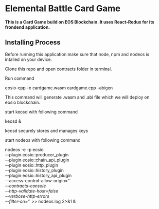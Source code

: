 # Elemental Battle Card Game

**This is a Card Game build on EOS Blockchain. It uses React-Redux for its frondend application.**

## Installing Process

Before running this application make sure that node, npm and nodeos is intalled on your device.

Clone this repo and open contracts folder in terminal.

Run command

eosio-cpp -o cardgame.wasm cardgame.cpp -abigen

This command will generate .wasm and .abi file which we will deploy on eosio blockchain.

start keosd with following command

keosd &

keosd securely stores and manages keys

start nodeos with following command

nodeos -e -p eosio \
  --plugin eosio::producer_plugin \
  --plugin eosio::chain_api_plugin \
  --plugin eosio::http_plugin \
  --plugin eosio::history_plugin \
  --plugin eosio::history_api_plugin \
  --access-control-allow-origin='*' \
  --contracts-console \
  --http-validate-host=false \
  --verbose-http-errors \
  --filter-on='*' >> nodeos.log 2>&1 &
